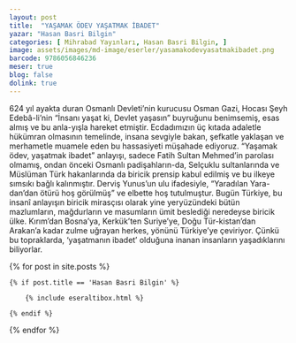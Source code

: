 ```yaml
---
layout: post
title:  "YAŞAMAK ÖDEV YAŞATMAK İBADET"
yazar: "Hasan Basri Bilgin"
categories: [ Mihrabad Yayınları, Hasan Basri Bilgin, ]
image: assets/images/md-image/eserler/yasamakodevyasatmakibadet.png
barcode: 9786056846236
meser: true
blog: false
dolink: true
---
```


624 yıl ayakta duran Osmanlı Devleti’nin kurucusu Osman Gazi, Hocası Şeyh Edebâ-li’nin “İnsanı yaşat ki, Devlet yaşasın” buyruğunu benimsemiş, esas almış ve bu anla-yışla hareket etmiştir. Ecdadımızın üç kıtada adaletle hükümran olmasının temelinde, insana sevgiyle bakan, şefkatle yaklaşan ve merhametle muamele eden bu hassasiyeti müşahade ediyoruz.
“Yaşamak ödev, yaşatmak ibadet” anlayışı, sadece Fatih Sultan Mehmed’in parolası olmamış, ondan önceki Osmanlı padişahların-da, Selçuklu sultanlarında ve Müslüman Türk hakanlarında da biricik prensip kabul edilmiş ve bu ilkeye sımsıkı bağlı kalınmıştır. Derviş Yunus’un ulu ifadesiyle, “Yaradılan Yara-dan’dan ötürü hoş görülmüş” ve elbette hoş tutulmuştur.
Bugün Türkiye, bu insanî anlayışın biricik mirasçısı olarak yine yeryüzündeki bütün mazlumların, mağdurların ve masumların ümit beslediği neredeyse biricik ülke. Kırım’dan Bosna’ya, Kerkük’ten Suriye’ye, Doğu Tür-kistan’dan Arakan’a kadar zulme uğrayan herkes, yönünü Türkiye’ye çeviriyor. Çünkü bu topraklarda, ‘yaşatmanın ibadet’ olduğuna inanan insanların yaşadıklarını biliyorlar.



{% for post in site.posts %}

    {% if post.title == 'Hasan Basri Bilgin' %}

        {% include eseraltibox.html %}

    {% endif %}

{% endfor %}

